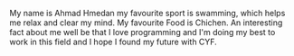 My name is Ahmad Hmedan
my favourite sport is swamming, which helps me relax and clear my mind.
My favourite Food is Chichen.
An interesting fact about me well be that I love programming and I'm doing my best to work in this field and I hope I found my future with CYF.